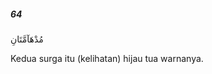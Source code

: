 ##### 64

<span class="ayah">مُدْهَآمَّتَانِ</span>

<span class="ayah_translation">Kedua surga itu (kelihatan) hijau tua warnanya.</span>
